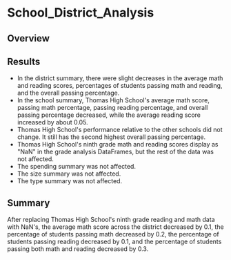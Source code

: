 # School_District_Analysis
 
## Overview

## Results

* In the district summary, there were slight decreases in the average math and reading scores,  percentages of students passing math and reading, and the overall passing percentage.
* In the school summary, Thomas High School's average math score, passing math percentage, passing reading percentage, and overall passing percentage decreased, while the average reading score increased by about 0.05.
* Thomas High School's performance relative to the other schools did not change. It still has the second highest overall passing percentage.
* Thomas High School's ninth grade math and reading scores display as "NaN" in the grade analysis DataFrames, but the rest of the data was not affected.
* The spending summary was not affected.
* The size summary was not affected.
* The type summary was not affected.

## Summary
After replacing Thomas High School's ninth grade reading and math data with NaN's, the average math score across the district decreased by 0.1, the percentage of students passing math decreased by 0.2, the percentage of students passing reading decreased by 0.1, and the percentage of students passing both math and reading decreased by 0.3.